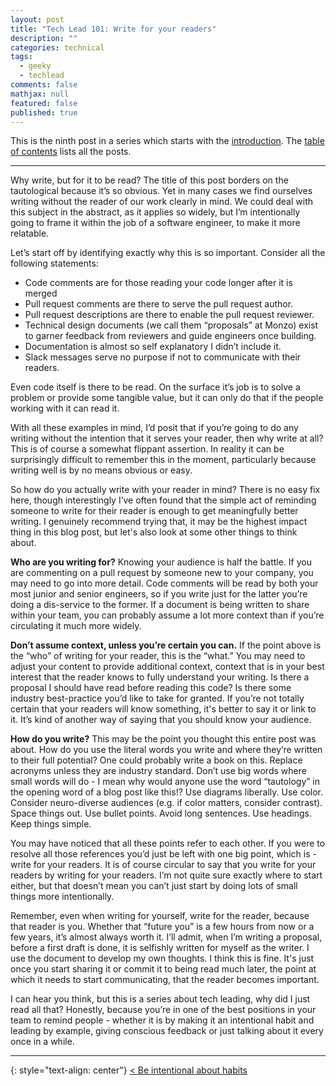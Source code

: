 ```yaml
---
layout: post
title: "Tech Lead 101: Write for your readers"
description: ""
categories: technical
tags:
  - geeky
  - techlead
comments: false
mathjax: null
featured: false
published: true
---
```


This is the ninth post in a series which starts with the [introduction]({{site.url}}/technical/tech-lead-101-intro). The [table of contents]({{site.url}}/technical/tech-lead-101) lists all the posts.

----

Why write, but for it to be read? The title of this post borders on the tautological because it’s so obvious. Yet in many cases we find ourselves writing without the reader of our work clearly in mind. We could deal with this subject in the abstract, as it applies so widely, but I’m intentionally going to frame it within the job of a software engineer, to make it more relatable.

Let’s start off by identifying exactly why this is so important. Consider all the following statements:

- Code comments are for those reading your code longer after it is merged
- Pull request comments are there to serve the pull request author.
- Pull request descriptions are there to enable the pull request reviewer.
- Technical design documents (we call them “proposals” at Monzo) exist to garner feedback from reviewers and guide engineers once building.
- Documentation is almost so self explanatory I didn’t include it.
- Slack messages serve no purpose if not to communicate with their readers.

Even code itself is there to be read. On the surface it’s job is to solve a problem or provide some tangible value, but it can only do that if the people working with it can read it.

With all these examples in mind, I’d posit that if you’re going to do any writing without the intention that it serves your reader, then why write at all? This is of course a somewhat flippant assertion. In reality it can be surprisingly difficult to remember this in the moment, particularly because writing well is by no means obvious or easy.

So how do you actually write with your reader in mind? There is no easy fix here, though interestingly I’ve often found that the simple act of reminding someone to write for their reader is enough to get meaningfully better writing. I genuinely recommend trying that, it may be the highest impact thing in this blog post, but let's also look at some other things to think about.

**Who are you writing for?**
Knowing your audience is half the battle. If you are commenting on a pull request by someone new to your company, you may need to go into more detail. Code comments will be read by both your most junior and senior engineers, so if you write just for the latter you’re doing a dis-service to the former. If a document is being written to share within your team, you can probably assume a lot more context than if you’re circulating it much more widely.

**Don’t assume context, unless you’re certain you can.**
If the point above is the “who” of writing for your reader, this is the “what.” You may need to adjust your content to provide additional context, context that is in your best interest that the reader knows to fully understand your writing. Is there a proposal I should have read before reading this code? Is there some industry best-practice you’d like to take for granted. If you’re not totally certain that your readers will know something, it's better to say it or link to it. It’s kind of another way of saying that you should know your audience.

**How do you write?**
This may be the point you thought this entire post was about. How do you use the literal words you write and where they’re written to their full potential? One could probably write a book on this. Replace acronyms unless they are industry standard. Don’t use big words where small words will do - I mean why would anyone use the word “tautology” in the opening word of a blog post like this!? Use diagrams liberally. Use color. Consider neuro-diverse audiences (e.g. if color matters, consider contrast). Space things out. Use bullet points. Avoid long sentences. Use headings. Keep things simple.

You may have noticed that all these points refer to each other. If you were to resolve all those references you’d just be left with one big point, which is - write for your readers. It is of course circular to say that you write for your readers by writing for your readers. I’m not quite sure exactly where to start either, but that doesn’t mean you can’t just start by doing lots of small things more intentionally.

Remember, even when writing for yourself, write for the reader, because that reader is you. Whether that “future you” is a few hours from now or a few years, it’s almost always worth it. I’ll admit, when I’m writing a proposal, before a first draft is done, it is selfishly written for myself as the writer. I use the document to develop my own thoughts. I think this is fine. It's just once you start sharing it or commit it to being read much later, the point at which it needs to start communicating, that the reader becomes important.

I can hear you think, but this is a series about tech leading, why did I just read all that? Honestly, because you’re in one of the best positions in your team to remind people - whether it is by making it an intentional habit and leading by example, giving conscious feedback or just talking about it every once in a while.

----

{: style="text-align: center"}
[< Be intentional about habits]({{site.url}}/technical/tech-lead-101-intentional-habits)
